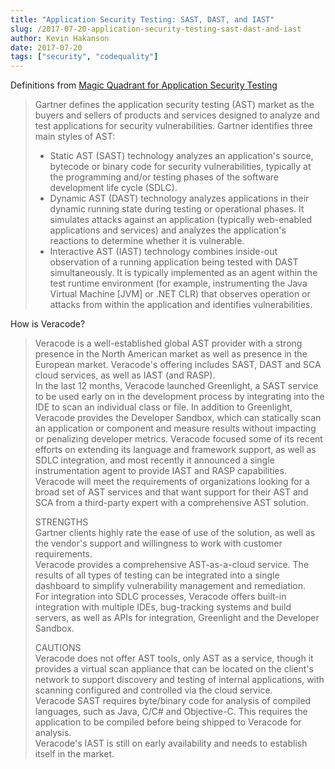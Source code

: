 ```yaml
---
title: "Application Security Testing: SAST, DAST, and IAST"
slug: /2017-07-20-application-security-testing-sast-dast-and-iast
author: Kevin Hakanson
date: 2017-07-20
tags: ["security", "codequality"]
---
```

Definitions from [Magic Quadrant for Application Security Testing](https://www.utest.com/articles/magic-quadrant-for-application-security-testing) 

> Gartner defines the application security testing (AST) market as the buyers and sellers of products and services designed to analyze and test applications for security vulnerabilities. Gartner identifies three main styles of AST:
>
> * Static AST (SAST) technology analyzes an application's source, bytecode or binary code for security vulnerabilities, typically at the programming and/or testing phases of the software development life cycle (SDLC).
> * Dynamic AST (DAST) technology analyzes applications in their dynamic running state during testing or operational phases. It simulates attacks against an application (typically web-enabled applications and services) and analyzes the application's reactions to determine whether it is vulnerable.
> * Interactive AST (IAST) technology combines inside-out observation of a running application being tested with DAST simultaneously. It is typically implemented as an agent within the test runtime environment (for example, instrumenting the Java Virtual Machine \[JVM\] or .NET CLR) that observes operation or attacks from within the application and identifies vulnerabilities.

How is Veracode?

> Veracode is a well-established global AST provider with a strong presence in the North American market as well as presence in the European market. Veracode's offering includes SAST, DAST and SCA cloud services, as well as IAST (and RASP).  
> In the last 12 months, Veracode launched Greenlight, a SAST service to be used early on in the development process by integrating into the IDE to scan an individual class or file. In addition to Greenlight, Veracode provides the Developer Sandbox, which can statically scan an application or component and measure results without impacting or penalizing developer metrics. Veracode focused some of its recent efforts on extending its language and framework support, as well as SDLC integration, and most recently it announced a single instrumentation agent to provide IAST and RASP capabilities.  
> Veracode will meet the requirements of organizations looking for a broad set of AST services and that want support for their AST and SCA from a third-party expert with a comprehensive AST solution.
>
> STRENGTHS  
> Gartner clients highly rate the ease of use of the solution, as well as the vendor's support and willingness to work with customer requirements.  
> Veracode provides a comprehensive AST-as-a-cloud service. The results of all types of testing can be integrated into a single dashboard to simplify vulnerability management and remediation.  
> For integration into SDLC processes, Veracode offers built-in integration with multiple IDEs, bug-tracking systems and build servers, as well as APIs for integration, Greenlight and the Developer Sandbox.
>
> CAUTIONS  
> Veracode does not offer AST tools, only AST as a service, though it provides a virtual scan appliance that can be located on the client's network to support discovery and testing of internal applications, with scanning configured and controlled via the cloud service.  
> Veracode SAST requires byte/binary code for analysis of compiled languages, such as Java, C/C# and Objective-C. This requires the application to be compiled before being shipped to Veracode for analysis.  
> Veracode's IAST is still on early availability and needs to establish itself in the market.